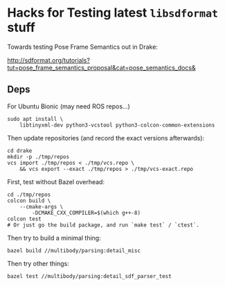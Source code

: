 # Hacks for Testing latest `libsdformat` stuff

Towards testing Pose Frame Semantics out in Drake:

http://sdformat.org/tutorials?tut=pose_frame_semantics_proposal&cat=pose_semantics_docs&

## Deps

For Ubuntu Bionic (may need ROS repos...)

    sudo apt install \
        libtinyxml-dev python3-vcstool python3-colcon-common-extensions

Then update repositories (and record the exact versions afterwards):

    cd drake
    mkdir -p ./tmp/repos
    vcs import ./tmp/repos < ./tmp/vcs.repo \
        && vcs export --exact ./tmp/repos > ./tmp/vcs-exact.repo

First, test without Bazel overhead:

    cd ./tmp/repos
    colcon build \
        --cmake-args \
            -DCMAKE_CXX_COMPILER=$(which g++-8)
    colcon test
    # Or just go the build package, and run `make test` / `ctest`.

Then try to build a minimal thing:

    bazel build //multibody/parsing:detail_misc

Then try other things:

    bazel test //multibody/parsing:detail_sdf_parser_test
